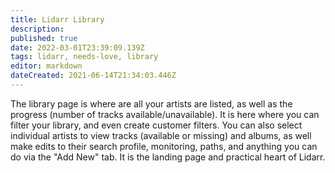 ```yaml
---
title: Lidarr Library
description: 
published: true
date: 2022-03-01T23:39:09.139Z
tags: lidarr, needs-love, library
editor: markdown
dateCreated: 2021-06-14T21:34:03.446Z
---
```


The library page is where are all your artists are listed, as well as the progress (number of tracks available/unavailable). It is here where you can filter your library, and even create customer filters. You can also select individual artists to view tracks (available or missing) and albums, as well make edits to their search profile, monitoring, paths, and anything you can do via the "Add New" tab. It is the landing page and practical heart of Lidarr.
